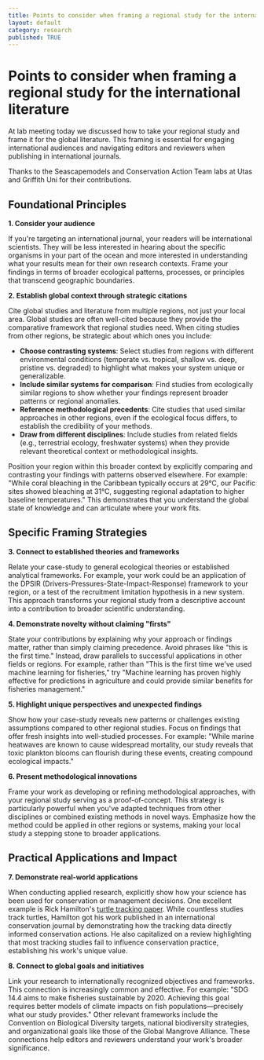 ```yaml
---
title: Points to consider when framing a regional study for the international literature
layout: default
category: research
published: TRUE
---
```


# Points to consider when framing a regional study for the international literature

At lab meeting today we discussed how to take your regional study and frame it for the global literature. This framing is essential for engaging international audiences and navigating editors and reviewers when publishing in international journals.

Thanks to the Seascapemodels and Conservation Action Team labs at Utas and Griffith Uni for their contributions. 

## Foundational Principles

**1. Consider your audience**

If you're targeting an international journal, your readers will be international scientists. They will be less interested in hearing about the specific organisms in your part of the ocean and more interested in understanding what your results mean for their own research contexts. Frame your findings in terms of broader ecological patterns, processes, or principles that transcend geographic boundaries.

**2. Establish global context through strategic citations**

Cite global studies and literature from multiple regions, not just your local area. Global studies are often well-cited because they provide the comparative framework that regional studies need. When citing studies from other regions, be strategic about which ones you include:

- **Choose contrasting systems**: Select studies from regions with different environmental conditions (temperate vs. tropical, shallow vs. deep, pristine vs. degraded) to highlight what makes your system unique or generalizable.
- **Include similar systems for comparison**: Find studies from ecologically similar regions to show whether your findings represent broader patterns or regional anomalies.
- **Reference methodological precedents**: Cite studies that used similar approaches in other regions, even if the ecological focus differs, to establish the credibility of your methods.
- **Draw from different disciplines**: Include studies from related fields (e.g., terrestrial ecology, freshwater systems) when they provide relevant theoretical context or methodological insights.

Position your region within this broader context by explicitly comparing and contrasting your findings with patterns observed elsewhere. For example: "While coral bleaching in the Caribbean typically occurs at 29°C, our Pacific sites showed bleaching at 31°C, suggesting regional adaptation to higher baseline temperatures." This demonstrates that you understand the global state of knowledge and can articulate where your work fits.

## Specific Framing Strategies

**3. Connect to established theories and frameworks**

Relate your case-study to general ecological theories or established analytical frameworks. For example, your work could be an application of the DPSIR (Drivers-Pressures-State-Impact-Response) framework to your region, or a test of the recruitment limitation hypothesis in a new system. This approach transforms your regional study from a descriptive account into a contribution to broader scientific understanding.

**4. Demonstrate novelty without claiming "firsts"**

State your contributions by explaining why your approach or findings matter, rather than simply claiming precedence. Avoid phrases like "this is the first time." Instead, draw parallels to successful applications in other fields or regions. For example, rather than "This is the first time we've used machine learning for fisheries," try "Machine learning has proven highly effective for predictions in agriculture and could provide similar benefits for fisheries management."

**5. Highlight unique perspectives and unexpected findings**

Show how your case-study reveals new patterns or challenges existing assumptions compared to other regional studies. Focus on findings that offer fresh insights into well-studied processes. For example: "While marine heatwaves are known to cause widespread mortality, our study reveals that toxic plankton blooms can flourish during these events, creating compound ecological impacts."

**6. Present methodological innovations**

Frame your work as developing or refining methodological approaches, with your regional study serving as a proof-of-concept. This strategy is particularly powerful when you've adapted techniques from other disciplines or combined existing methods in novel ways. Emphasize how the method could be applied in other regions or systems, making your local study a stepping stone to broader applications.

## Practical Applications and Impact

**7. Demonstrate real-world applications**

When conducting applied research, explicitly show how your science has been used for conservation or management decisions. One excellent example is Rick Hamilton's [turtle tracking paper](https://www.sciencedirect.com/science/article/pii/S0006320721002925). While countless studies track turtles, Hamilton got his work published in an international conservation journal by demonstrating how the tracking data directly informed conservation actions. He also capitalized on a review highlighting that most tracking studies fail to influence conservation practice, establishing his work's unique value.

**8. Connect to global goals and initiatives**

Link your research to internationally recognized objectives and frameworks. This connection is increasingly common and effective. For example: "SDG 14.4 aims to make fisheries sustainable by 2020. Achieving this goal requires better models of climate impacts on fish populations—precisely what our study provides." Other relevant frameworks include the Convention on Biological Diversity targets, national biodiversity strategies, and organizational goals like those of the Global Mangrove Alliance. These connections help editors and reviewers understand your work's broader significance.
